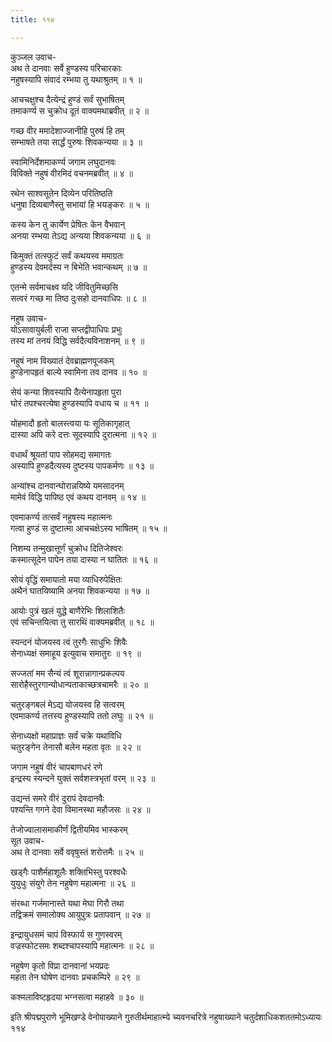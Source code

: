 ```yaml
---
title: ११४

---
```

कुञ्जल उवाच-  
अथ ते दानवाः सर्वे हुण्डस्य परिचारकाः  
नहुषस्यापि संवादं रम्भया तु यथाश्रुतम् ॥ १ ॥


आचचक्षुश्च दैत्येन्द्रं हुण्डं सर्वं सुभाषितम्  
तमाकर्ण्य स चुक्रोध दूतं वाक्यमथाब्रवीत् ॥ २ ॥


गच्छ वीर ममादेशाज्जानीहि पुरुषं हि तम्  
सम्भाषते तया सार्द्धं पुरुषः शिवकन्यया ॥ ३ ॥


स्वामिनिर्देशमाकर्ण्य जगाम लघुदानवः  
विविक्ते नहुषं वीरमिदं वचनमब्रवीत् ॥ ४ ॥


रथेन साश्वसूतेन दिव्येन परितिष्ठति  
धनुषा दिव्यबाणैस्तु सभायां हि भयङ्करः ॥ ५ ॥


कस्य केन तु कार्येण प्रेषितः केन वैभवान्  
अनया रम्भया तेऽद्य अन्यया शिवकन्यया ॥ ६ ॥


किमुक्तं तत्स्फुटं सर्वं कथयस्व ममाग्रतः  
हुण्डस्य देवमर्दस्य न बिभेति भवान्कथम् ॥ ७ ॥


एतन्मे सर्वमाचक्ष्व यदि जीवितुमिच्छसि  
सत्वरं गच्छ मा तिष्ठ दुःसहो दानवाधिपः ॥ ८ ॥


नहुष उवाच-  
योऽसावायुर्बली राजा सप्तद्वीपाधिपः प्रभुः  
तस्य मां तनयं विद्धि सर्वदैत्यविनाशनम् ॥ ९ ॥


नहुषं नाम विख्यातं देवब्राह्मणपूजकम्  
हुण्डेनापहृतं बाल्ये स्वामिना तव दानव ॥ १० ॥


सेयं कन्या शिवस्यापि दैत्येनापहृता पुरा  
घोरं तपश्चरत्येषा हुण्डस्यापि वधाय च ॥ ११ ॥


योहमादौ हृतो बालस्त्वया यः सूतिकागृहात्  
दास्या अपि करे दत्तः सूदस्यापि दुरात्मना ॥ १२ ॥


वधार्थं श्रूयतां पाप सोहमद्य समागतः  
अस्यापि हुण्डदैत्यस्य दुष्टस्य पापकर्मणः ॥ १३ ॥


अन्यांश्च दानवान्घोरान्नयिष्ये यमसादनम्  
मामेवं विद्धि पापिष्ठ एवं कथय दानवम् ॥ १४ ॥


एवमाकर्ण्य तत्सर्वं नहुषस्य महात्मनः  
गत्वा हुण्डं स दुष्टात्मा आचचक्षेऽस्य भाषितम् ॥ १५ ॥


निशम्य तन्मुखात्तूर्णं चुक्रोध दितिजेश्वरः  
कस्मात्सूदेन पापेन तया दास्या न घातितः ॥ १६ ॥


सोयं वृद्धिं समायातो मया व्याधिरुपेक्षितः  
अथैनं घातयिष्यामि अनया शिवकन्यया ॥ १७ ॥


आयोः पुत्रं खलं युद्धे बाणैरेभिः शिलाशितैः  
एवं सचिन्तयित्वा तु सारथिं वाक्यमब्रवीत् ॥ १८ ॥


स्यन्दनं योजयस्व त्वं तुरगैः साधुभिः शिवैः  
सेनाध्यक्षं समाहूय इत्युवाच समातुरः ॥ १९ ॥


सज्जतां मम सैन्यं त्वं शूरान्नागान्प्रकल्पय  
सारोहैस्तुरगान्योधान्पताकाच्छत्रचामरैः ॥ २० ॥


चतुरङ्गबलं मेऽद्य योजयस्व हि सत्वरम्  
एवमाकर्ण्य तत्तस्य हुण्डस्यापि ततो लघुः ॥ २१ ॥


सेनाध्यक्षो महाप्राज्ञः सर्वं चक्रे यथाविधि  
चतुरङ्गेन तेनासौ बलेन महता वृतः ॥ २२ ॥


जगाम नहुषं वीरं चापबाणधरं रणे  
इन्द्रस्य स्यन्दने युक्तं सर्वशस्त्रभृतां वरम् ॥ २३ ॥


उद्यन्तं समरे वीरं दुरापं देवदानवैः  
पश्यन्ति गगने देवा विमानस्था महौजसः ॥ २४ ॥


तेजोज्वालासमाकीर्णं द्वितीयमिव भास्करम्  
सूत उवाच-  
अथ ते दानवाः सर्वे ववृषुस्तं शरोत्तमैः ॥ २५ ॥


खड्गैः पाशैर्महाशूलैः शक्तिभिस्तु परश्वधैः  
युयुधुः संयुगे तेन नहुषेण महात्मना ॥ २६ ॥


संरब्धा गर्जमानास्ते यथा मेघा गिरौ तथा  
तद्विक्रमं समालोक्य आयुपुत्रः प्रतापवान् ॥ २७ ॥


इन्द्रायुधसमं चापं विस्फार्य स गुणस्वरम्  
वज्रस्फोटसमः शब्दश्चापस्यापि महात्मनः ॥ २८ ॥


नहुषेण कृतो विप्रा दानवानां भयप्रदः  
महता तेन घोषेण दानवाः प्रचकम्पिरे ॥ २९ ॥


कश्मलाविष्टहृदया भग्नसत्वा महाहवे ॥ ३० ॥


इति श्रीपद्मपुराणे भूमिखण्डे वेनोपाख्याने गुरुतीर्थमाहात्म्ये च्यवनचरित्रे नहुषाख्याने चतुर्दशाधिकशततमोऽध्यायः ११४